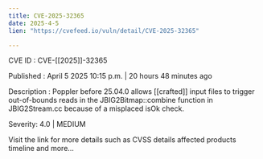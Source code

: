 ```yaml
---
title: CVE-2025-32365
date: 2025-4-5
lien: "https://cvefeed.io/vuln/detail/CVE-2025-32365"

---
```


CVE ID : CVE-[[2025]]-32365

Published :  April 5
2025
10:15 p.m. | 20 hours
48 minutes ago

Description : Poppler before 25.04.0 allows  [[crafted]] input files to trigger out-of-bounds reads in the JBIG2Bitmap::combine function in JBIG2Stream.cc because of a misplaced isOk check.

Severity: 4.0 | MEDIUM

Visit the link for more details
such as CVSS details
affected products
timeline
and more...
